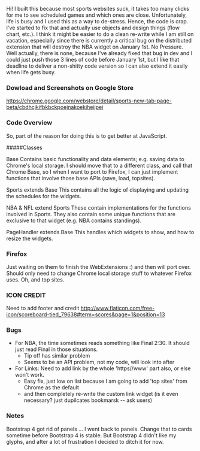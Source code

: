 Hi! I built this because most sports websites suck, it takes too many clicks for me to see scheduled games and which ones are close. Unfortunately, life is busy and I used this as a way to de-stress. Hence, the code is crap. I've started to fix that and actually use objects and design things (flow chart, etc.). I think it might be easier to do a clean re-write while I am still on vacation, especially since there is currently a critical bug on the distributed extension that will destroy the NBA widget on January 1st. No Pressure. Well actually, there is none, because I've already fixed that bug in dev and I could just push those 3 lines of code before January 1st, but I like that deadline to deliver a non-shitty code version so I can also extend it easily when life gets busy.

### Dowload and Screenshots on Google Store
https://chrome.google.com/webstore/detail/sports-new-tab-page-beta/cbdhcjkifbkbckpoejnakoekiheijpei

### Code Overview
So, part of the reason for doing this is to get better at JavaScript.

#####Classes

Base 
Contains basic functionality and data elements; e.g. saving data to Chrome's local storage. I should move that to a different class, and call that Chrome Base, so I when I want to port to Firefox, I can just implement functions that involve those base APIs (save, load, topsites).

Sports extends Base
This contains all the logic of displaying and updating the schedules for the widgets.

NBA & NFL extend Sports
These contain implementations for the functions involved in Sports. They also contain some unique functions that are exclusive to that widget (e.g. NBA contains standings).

PageHandler extends Base
This handles which widgets to show, and how to resize the widgets.

### Firefox
Just waiting on them to finish the WebExtensions :) and then will port over. Should only need to change Chrome local storage stuff to whatever Firefox uses. Oh, and top sites.

### ICON CREDIT
Need to add footer and credit http://www.flaticon.com/free-icon/scoreboard-tied_79638#term=scores&page=1&position=13

### Bugs
* For NBA, the time sometimes reads something like Final 2:30. It should just read Final in those situations.
	- Tip off has similar problem
	- Seems to be an API problem, not my code, will look into after
* For Links: Need to add link by the whole 'https//www' part also, or else won't work. 
	- Easy fix, just low on list because I am going to add 'top sites' from Chrome as the default
	- and then completely re-write the custom link widget (is it even necessary? just dupilcates bookmarsk -- ask users) 

### Notes
Bootstrap 4 got rid of panels ... I went back to panels. Change that to cards sometime before Bootstrap 4 is stable. But Bootstrap 4 didn't like my glyphs, and after a lot of frustration I decided to ditch it for now.